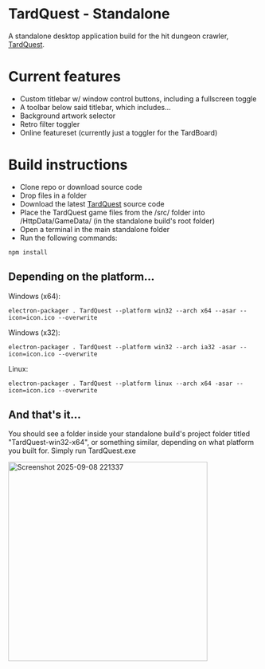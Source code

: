 # TardQuest - Standalone
A standalone desktop application build for the hit dungeon crawler, [TardQuest](https://github.com/packardbell95/tardquest).

# Current features
- Custom titlebar w/ window control buttons, including a fullscreen toggle
- A toolbar below said titlebar, which includes...
- Background artwork selector
- Retro filter toggler
- Online featureset (currently just a toggler for the TardBoard)

# Build instructions
- Clone repo or download source code
- Drop files in a folder
- Download the latest [TardQuest](https://github.com/packardbell95/tardquest) source code
- Place the TardQuest game files from the /src/ folder into /HttpData/GameData/ (in the standalone build's root folder)
- Open a terminal in the main standalone folder
- Run the following commands:
```
npm install
```
## Depending on the platform...
Windows (x64):
```
electron-packager . TardQuest --platform win32 --arch x64 --asar --icon=icon.ico --overwrite
```

Windows (x32):
```
electron-packager . TardQuest --platform win32 --arch ia32 -asar --icon=icon.ico --overwrite
```

Linux:
```
electron-packager . TardQuest --platform linux --arch x64 -asar --icon=icon.ico --overwrite
```
## And that's it...
You should see a folder inside your standalone build's project folder titled "TardQuest-win32-x64", or something similar, depending on what platform you built for. Simply run TardQuest.exe

<img width="auto" height="400" alt="Screenshot 2025-09-08 221337" src="https://github.com/user-attachments/assets/32533751-988b-4d9d-ac01-f3659d3af715" />
